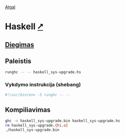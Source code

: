 [Atgal](./readme.md)

# Haskell [&#x2B67;](https://www.haskell.org/)

## [Diegimas](../install/haskell_readme.md)

## Paleistis

```bash
runghc -- -- haskell_sys-upgrade.hs
```

### Vykdymo instrukcija (shebang)

```bash
#!/usr/bin/env -S runghc -- --
```

## Kompiliavimas

```bash
ghc -o haskell_sys-upgrade.bin haskell_sys-upgrade.hs
rm haskell_sys-upgrade.{hi,o}
./haskell_sys-upgrade.bin
```
